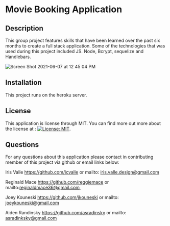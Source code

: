 # Movie Booking Application

## Description

This group project features skills that have been learned over the past six months to create a full stack application. Some of the technologies that was used during this project included JS. Node, Bcrypt, sequelize and Handlebars.


![Screen Shot 2021-06-07 at 12 45 04 PM](https://user-images.githubusercontent.com/54730132/121058418-4d3c1a00-c78e-11eb-9fbd-bc477b05a54e.png)

## Installation

This project runs on the heroku server.

## License

This application is license through MIT. You can find more out more about the license at : [![License: MIT](https://img.shields.io/badge/License-MIT-yellow.svg)](https://opensource.org/licenses/MIT).

## Questions

For any questions about this application please contact in contributing member of this project via github or email links below:

Iris Valle https://github.com/icvalle  or mailto: iris.valle.design@gmail.com

Reginald Mace https://github.com/reggiemace  or mailto:reginaldmace36@gmail.com,

Joey Kouneski https://github.com/jkouneski or mailto: joeykouneski@gmail.com

Aiden Randinsky https://github.com/asradinsky  or mailto: asradinksky@gmail.com
